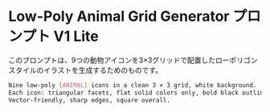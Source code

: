 # Low-Poly Animal Grid Generator プロンプト V1 Lite

このプロンプトは、9つの動物アイコンを3×3グリッドで配置したローポリゴンスタイルのイラストを生成するためのものです。

```bash
Nine low-poly [ANIMAL] icons in a clean 3 × 3 grid, white background.  
Each icon: triangular facets, flat solid colors only, bold black outline, retro palette (teal, coral, mustard, navy, ivory, white), tiny sparkle accent.  
Vector-friendly, sharp edges, square overall.
```
